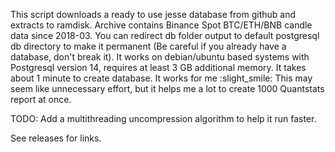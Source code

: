 This script downloads a ready to use jesse database from github and extracts to ramdisk. Archive contains Binance Spot BTC/ETH/BNB candle data since 2018-03. You can redirect db folder output to default postgresql db directory to make it permanent (Be careful if you already have a database, don't break it). It works on debian/ubuntu based systems with Postgresql version 14, requires at least 3 GB additional memory. It takes about 1 minute to create database. It works for me :slight_smile: This may seem like unnecessary effort, but it helps me a lot to create 1000 Quantstats report at once.

TODO: Add a multithreading uncompression algorithm to help it run faster.

See releases for links.
